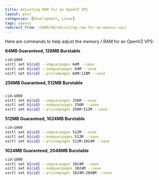 ```yaml
---
title: Adjusting RAM for an OpenVZ VPS
layout: post
categories: [Development, Linux]
tags: openvz
redirect_from: /2009/09/adjusting-ram-for-an-openvz-vps/
---
```


Here are commands to help adjust the memory / RAM for an OpenVZ VPS:

<strong>64MB Guaranteed, 128MB Burstable</strong>

```bash
cid=1000
vzctl set ${cid} --vmguarpages 64M --save
vzctl set ${cid} --oomguarpages 64M --save
vzctl set ${cid} --privvmpages 64M:128M --save
```

<strong>256MB Guaranteed, 512MB Burstable</strong>

```bash

cid=1000
vzctl set ${cid} --vmguarpages 256M --save
vzctl set ${cid} --oomguarpages 256M --save
vzctl set ${cid} --privvmpages 256M:512M --save
```

<strong>512MB Guaranteed, 1024MB Burstable</strong>

```bash
cid=1000
vzctl set ${cid} --vmguarpages 512M --save
vzctl set ${cid} --oomguarpages 512M --save
vzctl set ${cid} --privvmpages 512M:1024M --save
```

<strong>1024MB Guaranteed, 2048MB Burstable</strong>

```bash
cid=1000
vzctl set ${cid} --vmguarpages 1024M --save
vzctl set ${cid} --oomguarpages 1024M --save
vzctl set ${cid} --privvmpages 1024M:2048M --save
```
